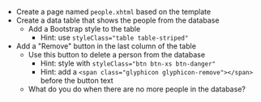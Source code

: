- Create a page named `people.xhtml` based on the template
- Create a data table that shows the people from the database
  - Add a Bootstrap style to the table
      - Hint: use `styleClass="table table-striped"`
- Add a "Remove" button in the last column of the table
  - Use this button to delete a person from the database
      - Hint: style with `styleClass="btn btn-xs btn-danger"`
      - Hint: add a `<span class="glyphicon glyphicon-remove"></span>` before the button text
  - What do you do when there are no more people in the database?